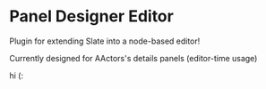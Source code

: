 # Panel Designer Editor

Plugin for extending Slate into a node-based editor!

Currently designed for AActors's details panels (editor-time usage)

hi (: